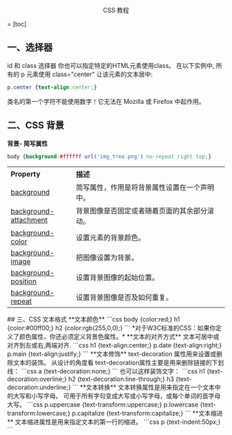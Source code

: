 <p align='center'>CSS 教程</p>
=
[toc]

## 一、选择器
id 和 class 选择器
你也可以指定特定的HTML元素使用class。
在以下实例中, 所有的 p 元素使用 class="center" 让该元素的文本居中:
```css
p.center {text-align:center;}
```
 类名的第一个字符不能使用数字！它无法在 Mozilla 或 Firefox 中起作用。

## 二、CSS 背景
**背景- 简写属性**
```css
body {background:#ffffff url('img_tree.png') no-repeat right top;}
```
<table>
<tr>
<th width="30%" align="left">Property</th>
    <th width="70%" align="left">描述</th>
  </tr>
<tr>
<td><a href="/cssref/css3-pr-background.html">background</a></td>
    <td>简写属性，作用是将背景属性设置在一个声明中。</td>
  </tr>
<tr>
<td><a href="/cssref/pr-background-attachment.html">background-attachment</a></td>
    <td>背景图像是否固定或者随着页面的其余部分滚动。</td>
  </tr>
<tr>
<td><a href="/cssref/pr-background-color.html">background-color</a></td>
    <td>设置元素的背景颜色。</td>
  </tr>
<tr>
<td><a href="/cssref/pr-background-image.html">background-image</a></td>
    <td>把图像设置为背景。</td>
  </tr>
<tr>
<td><a href="/cssref/pr-background-position.html">background-position</a></td>
    <td>设置背景图像的起始位置。</td>
  </tr>
<tr>
<td><a href="/cssref/pr-background-repeat.html">background-repeat</a></td>
    <td>设置背景图像是否及如何重复。</td>
  </tr>
</table>
## 三、CSS 文本格式
**文本颜色**
```css
body {color:red;}
h1 {color:#00ff00;}
h2 {color:rgb(255,0,0);}
```
*对于W3C标准的CSS：如果你定义了颜色属性，你还必须定义背景色属性。*
**文本的对齐方式**
文本可居中或对齐到左或右,两端对齐.
```css
h1 {text-align:center;}
p.date {text-align:right;}
p.main {text-align:justify;}
```
**文本修饰**
text-decoration 属性用来设置或删除文本的装饰。
从设计的角度看 text-decoration属性主要是用来删除链接的下划线：
```css
a {text-decoration:none;}
```
也可以这样装饰文字：
```css
h1 {text-decoration:overline;}
h2 {text-decoration:line-through;}
h3 {text-decoration:underline;}
```
**文本转换**
文本转换属性是用来指定在一个文本中的大写和小写字母。
可用于所有字句变成大写或小写字母，或每个单词的首字母大写。
```css
p.uppercase {text-transform:uppercase;}
p.lowercase {text-transform:lowercase;}
p.capitalize {text-transform:capitalize;}
```
**文本缩进**
文本缩进属性是用来指定文本的第一行的缩进。
```css
p {text-indent:50px;}
```
